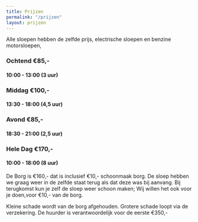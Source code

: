 ```yaml
---
title: Prijzen
permalink: "/prijzen"
layout: prijzen
---
```


Alle sloepen hebben de zelfde prijs, electrische sloepen en benzine motorsloepen,

### Ochtend €85,- 

#### 10:00 - 13:00 (3 uur)

### Middag €100,-

#### 13:30 - 18:00 (4,5 uur)

###  Avond €85,-

#### 18:30 - 21:00 (2,5 uur)

### Hele Dag €170,-

#### 10:00 - 18:00 (8 uur) 


De Borg is €160,- dat is inclusief €10,- schoonmaak borg.
De sloep hebben we graag weer in de zelfde staat terug als dat deze was bij aanvang.
Bij terugkomst kun je zelf de sloep weer schoon maken;
Wij willen het ook  voor je doen,voor  €10,- van de borg.

Kleine schade wordt van de borg afgehouden.
Grotere schade loopt via de verzekering.
De huurder is verantwoordelijk voor de eerste €350,-

 

